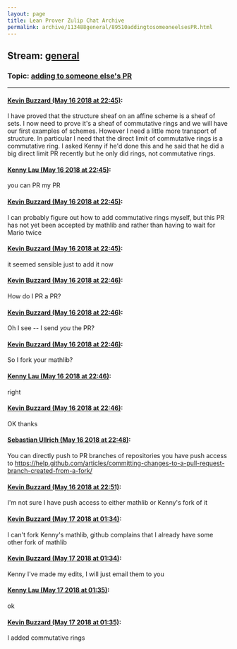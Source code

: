 ```yaml
---
layout: page
title: Lean Prover Zulip Chat Archive 
permalink: archive/113488general/89510addingtosomeoneelsesPR.html
---
```


## Stream: [general](index.html)
### Topic: [adding to someone else's PR](89510addingtosomeoneelsesPR.html)

---

#### [Kevin Buzzard (May 16 2018 at 22:45)](https://leanprover.zulipchat.com/#narrow/stream/113488-general/topic/adding%20to%20someone%20else%27s%20PR/near/126664340):
I have proved that the structure sheaf on an affine scheme is a sheaf of sets. I now need to prove it's a sheaf of commutative rings and we will have our first examples of schemes. However I need a little more transport of structure. In particular I need that the direct limit of commutative rings is a commutative ring. I asked Kenny if he'd done this and he said that he did a big direct limit PR recently but he only did rings, not commutative rings.

#### [Kenny Lau (May 16 2018 at 22:45)](https://leanprover.zulipchat.com/#narrow/stream/113488-general/topic/adding%20to%20someone%20else%27s%20PR/near/126664356):
you can PR my PR

#### [Kevin Buzzard (May 16 2018 at 22:45)](https://leanprover.zulipchat.com/#narrow/stream/113488-general/topic/adding%20to%20someone%20else%27s%20PR/near/126664358):
I can probably figure out how to add commutative rings myself, but this PR has not yet been accepted by mathlib and rather than having to wait for Mario twice

#### [Kevin Buzzard (May 16 2018 at 22:45)](https://leanprover.zulipchat.com/#narrow/stream/113488-general/topic/adding%20to%20someone%20else%27s%20PR/near/126664367):
it seemed sensible just to add it now

#### [Kevin Buzzard (May 16 2018 at 22:46)](https://leanprover.zulipchat.com/#narrow/stream/113488-general/topic/adding%20to%20someone%20else%27s%20PR/near/126664388):
How do I PR a PR?

#### [Kevin Buzzard (May 16 2018 at 22:46)](https://leanprover.zulipchat.com/#narrow/stream/113488-general/topic/adding%20to%20someone%20else%27s%20PR/near/126664417):
Oh I see -- I send _you_ the PR?

#### [Kevin Buzzard (May 16 2018 at 22:46)](https://leanprover.zulipchat.com/#narrow/stream/113488-general/topic/adding%20to%20someone%20else%27s%20PR/near/126664427):
So I fork your mathlib?

#### [Kenny Lau (May 16 2018 at 22:46)](https://leanprover.zulipchat.com/#narrow/stream/113488-general/topic/adding%20to%20someone%20else%27s%20PR/near/126664430):
right

#### [Kevin Buzzard (May 16 2018 at 22:46)](https://leanprover.zulipchat.com/#narrow/stream/113488-general/topic/adding%20to%20someone%20else%27s%20PR/near/126664432):
OK thanks

#### [Sebastian Ullrich (May 16 2018 at 22:48)](https://leanprover.zulipchat.com/#narrow/stream/113488-general/topic/adding%20to%20someone%20else%27s%20PR/near/126664508):
You can directly push to PR branches of repositories you have push access to https://help.github.com/articles/committing-changes-to-a-pull-request-branch-created-from-a-fork/

#### [Kevin Buzzard (May 16 2018 at 22:51)](https://leanprover.zulipchat.com/#narrow/stream/113488-general/topic/adding%20to%20someone%20else%27s%20PR/near/126664652):
I'm not sure I have push access to either mathlib or Kenny's fork of it

#### [Kevin Buzzard (May 17 2018 at 01:34)](https://leanprover.zulipchat.com/#narrow/stream/113488-general/topic/adding%20to%20someone%20else%27s%20PR/near/126671490):
I can't fork Kenny's mathlib, github complains that I already have some other fork of mathlib

#### [Kevin Buzzard (May 17 2018 at 01:34)](https://leanprover.zulipchat.com/#narrow/stream/113488-general/topic/adding%20to%20someone%20else%27s%20PR/near/126671495):
Kenny I've made my edits, I will just email them to you

#### [Kenny Lau (May 17 2018 at 01:35)](https://leanprover.zulipchat.com/#narrow/stream/113488-general/topic/adding%20to%20someone%20else%27s%20PR/near/126671501):
ok

#### [Kevin Buzzard (May 17 2018 at 01:35)](https://leanprover.zulipchat.com/#narrow/stream/113488-general/topic/adding%20to%20someone%20else%27s%20PR/near/126671507):
I added commutative rings

